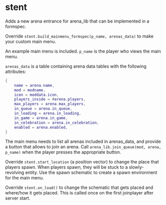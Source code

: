 # stent
Adds a new arena entrance for arena_lib that can be implemented in a formspec. 

Override `stent.build_mainmenu_formspec(p_name, arenas_data)` to make your custom main menu.

An example main menu is included. `p_name` is the player who views the main menu.

`arenas_data` is a table containing arena data tables with the following attributes:

```lua
{
    name = arena.name,
    mod = modname,
    icon = moddata.icon,
    players_inside = #arena.players,
    max_players = arena.max_players,
    in_queue = arena.in_queue,
    in_loading = arena.in_loading,
    in_game = arena.in_game,
    in_celebration = arena.in_celebration,
    enabled = arena.enabled,
}
```

The main menu needs to list all arenas included in arenas_data, and provide a button that allows to join an arena. Call `arena_lib.join_queue(mod, arena, p_name)` when the player presses the appropriate button.

Override `stent.start_location` (a position vector) to change the place that players spawn. When players spawn, they will be stuck to a slowly-revolving entity. Use the spawn schematic to create a spawn environment for the main menu.

Override `stent.on_load()` to change the schematic that gets placed and where/how it gets placed. This is called once on the first joinplayer after server start.